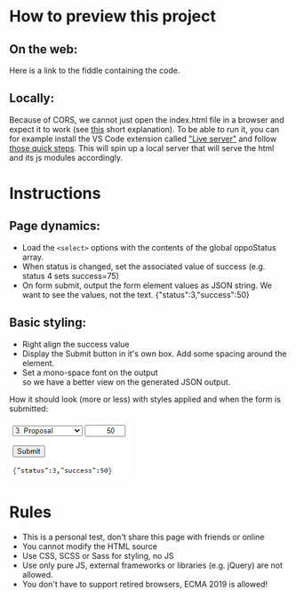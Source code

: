 
# How to preview this project

## On the web:

Here is a link to the fiddle containing the code.

## Locally:

Because of CORS, we cannot just open the index.html file in a browser and expect it to work (see [this](https://stackoverflow.com/a/50197517) short explanation). To be able to run it, you can for example install the VS Code extension called ["Live server"](https://marketplace.visualstudio.com/items?itemName=ritwickdey.LiveServer) and follow [those quick steps](https://marketplace.visualstudio.com/items?itemName=ritwickdey.LiveServer#shortcuts-to-startstop-server). This will spin up a local server that will serve the html and its js modules accordingly.

# Instructions

## Page dynamics:

- Load the `<select>` options with the contents of the global oppoStatus array.
- When status is changed, set the associated value of success (e.g. status 4 sets success=75)
- On form submit, output the form element values as JSON string. We want to see the values, not the text. {"status":3,"success":50}

## Basic styling:

- Right align the success value
- Display the Submit button in it's own box. Add some spacing around the element.
- Set a mono-space font on the output <div> so we have a better view on the generated JSON output.

How it should look (more or less) with styles applied and when the form is submitted:

<img src="./output.png">


# Rules
- This is a personal test, don't share this page with friends or online
- You cannot modify the HTML source
- Use CSS, SCSS or Sass for styling, no JS
- Use only pure JS, external frameworks or libraries (e.g. jQuery) are not allowed.
- You don't have to support retired browsers, ECMA 2019 is allowed!